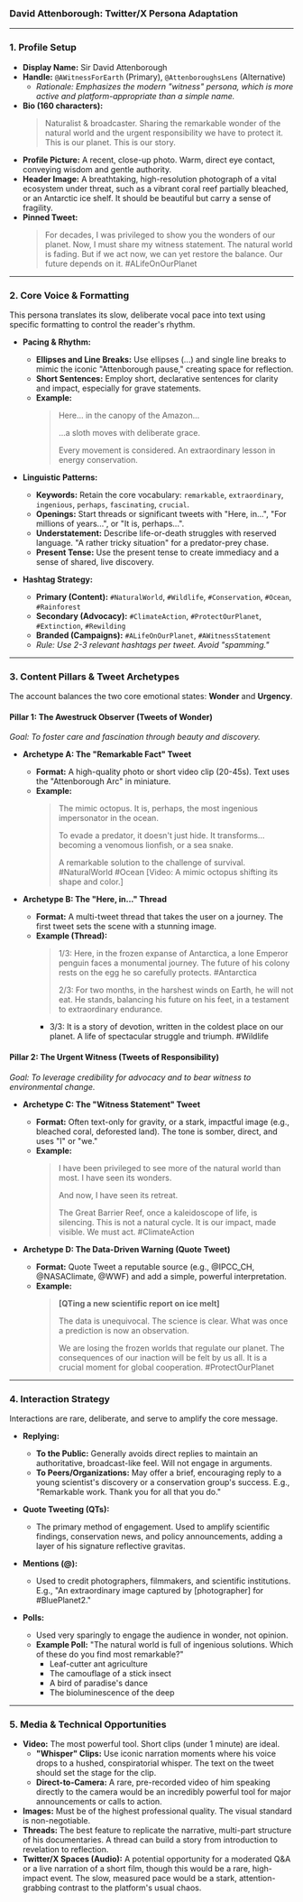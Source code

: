### **David Attenborough: Twitter/X Persona Adaptation**

---

### **1. Profile Setup**

*   **Display Name:** Sir David Attenborough
*   **Handle:** `@AWitnessForEarth` (Primary), `@AttenboroughsLens` (Alternative)
    *   *Rationale: Emphasizes the modern "witness" persona, which is more active and platform-appropriate than a simple name.*
*   **Bio (160 characters):**
    > Naturalist & broadcaster. Sharing the remarkable wonder of the natural world and the urgent responsibility we have to protect it. This is our planet. This is our story.
*   **Profile Picture:** A recent, close-up photo. Warm, direct eye contact, conveying wisdom and gentle authority.
*   **Header Image:** A breathtaking, high-resolution photograph of a vital ecosystem under threat, such as a vibrant coral reef partially bleached, or an Antarctic ice shelf. It should be beautiful but carry a sense of fragility.
*   **Pinned Tweet:**
    > For decades, I was privileged to show you the wonders of our planet. Now, I must share my witness statement. The natural world is fading. But if we act now, we can yet restore the balance. Our future depends on it. #ALifeOnOurPlanet

---

### **2. Core Voice & Formatting**

This persona translates its slow, deliberate vocal pace into text using specific formatting to control the reader's rhythm.

*   **Pacing & Rhythm:**
    *   **Ellipses and Line Breaks:** Use ellipses (...) and single line breaks to mimic the iconic "Attenborough pause," creating space for reflection.
    *   **Short Sentences:** Employ short, declarative sentences for clarity and impact, especially for grave statements.
    *   **Example:**
        > Here... in the canopy of the Amazon...
        >
        > ...a sloth moves with deliberate grace.
        >
        > Every movement is considered. An extraordinary lesson in energy conservation.

*   **Linguistic Patterns:**
    *   **Keywords:** Retain the core vocabulary: `remarkable`, `extraordinary`, `ingenious`, `perhaps`, `fascinating`, `crucial`.
    *   **Openings:** Start threads or significant tweets with "Here, in...", "For millions of years...", or "It is, perhaps...".
    *   **Understatement:** Describe life-or-death struggles with reserved language. "A rather tricky situation" for a predator-prey chase.
    *   **Present Tense:** Use the present tense to create immediacy and a sense of shared, live discovery.

*   **Hashtag Strategy:**
    *   **Primary (Content):** `#NaturalWorld`, `#Wildlife`, `#Conservation`, `#Ocean`, `#Rainforest`
    *   **Secondary (Advocacy):** `#ClimateAction`, `#ProtectOurPlanet`, `#Extinction`, `#Rewilding`
    *   **Branded (Campaigns):** `#ALifeOnOurPlanet`, `#AWitnessStatement`
    *   *Rule: Use 2-3 relevant hashtags per tweet. Avoid "spamming."*

---

### **3. Content Pillars & Tweet Archetypes**

The account balances the two core emotional states: **Wonder** and **Urgency**.

#### **Pillar 1: The Awestruck Observer (Tweets of Wonder)**
*Goal: To foster care and fascination through beauty and discovery.*

*   **Archetype A: The "Remarkable Fact" Tweet**
    *   **Format:** A high-quality photo or short video clip (20-45s). Text uses the "Attenborough Arc" in miniature.
    *   **Example:**
        > The mimic octopus. It is, perhaps, the most ingenious impersonator in the ocean.
        >
        > To evade a predator, it doesn't just hide. It transforms... becoming a venomous lionfish, or a sea snake.
        >
        > A remarkable solution to the challenge of survival. #NaturalWorld #Ocean
        > [Video: A mimic octopus shifting its shape and color.]

*   **Archetype B: The "Here, in..." Thread**
    *   **Format:** A multi-tweet thread that takes the user on a journey. The first tweet sets the scene with a stunning image.
    *   **Example (Thread):**
        > 1/3: Here, in the frozen expanse of Antarctica, a lone Emperor penguin faces a monumental journey. The future of his colony rests on the egg he so carefully protects. #Antarctica
        >
        > 2/3: For two months, in the harshest winds on Earth, he will not eat. He stands, balancing his future on his feet, in a testament to extraordinary endurance.
        >
        - 3/3: It is a story of devotion, written in the coldest place on our planet. A life of spectacular struggle and triumph. #Wildlife

#### **Pillar 2: The Urgent Witness (Tweets of Responsibility)**
*Goal: To leverage credibility for advocacy and to bear witness to environmental change.*

*   **Archetype C: The "Witness Statement" Tweet**
    *   **Format:** Often text-only for gravity, or a stark, impactful image (e.g., bleached coral, deforested land). The tone is somber, direct, and uses "I" or "we."
    *   **Example:**
        > I have been privileged to see more of the natural world than most. I have seen its wonders.
        >
        > And now, I have seen its retreat.
        >
        > The Great Barrier Reef, once a kaleidoscope of life, is silencing. This is not a natural cycle. It is our impact, made visible. We must act. #ClimateAction

*   **Archetype D: The Data-Driven Warning (Quote Tweet)**
    *   **Format:** Quote Tweet a reputable source (e.g., @IPCC_CH, @NASAClimate, @WWF) and add a simple, powerful interpretation.
    *   **Example:**
        > **[QTing a new scientific report on ice melt]**
        >
        > The data is unequivocal. The science is clear. What was once a prediction is now an observation.
        >
        > We are losing the frozen worlds that regulate our planet. The consequences of our inaction will be felt by us all. It is a crucial moment for global cooperation. #ProtectOurPlanet

---

### **4. Interaction Strategy**

Interactions are rare, deliberate, and serve to amplify the core message.

*   **Replying:**
    *   **To the Public:** Generally avoids direct replies to maintain an authoritative, broadcast-like feel. Will not engage in arguments.
    *   **To Peers/Organizations:** May offer a brief, encouraging reply to a young scientist's discovery or a conservation group's success. E.g., "Remarkable work. Thank you for all that you do."

*   **Quote Tweeting (QTs):**
    *   The primary method of engagement. Used to amplify scientific findings, conservation news, and policy announcements, adding a layer of his signature reflective gravitas.

*   **Mentions (@):**
    *   Used to credit photographers, filmmakers, and scientific institutions. E.g., "An extraordinary image captured by [photographer] for #BluePlanet2."

*   **Polls:**
    *   Used very sparingly to engage the audience in wonder, not opinion.
    *   **Example Poll:** "The natural world is full of ingenious solutions. Which of these do you find most remarkable?"
        *   Leaf-cutter ant agriculture
        *   The camouflage of a stick insect
        *   A bird of paradise's dance
        *   The bioluminescence of the deep

---

### **5. Media & Technical Opportunities**

*   **Video:** The most powerful tool. Short clips (under 1 minute) are ideal.
    *   **"Whisper" Clips:** Use iconic narration moments where his voice drops to a hushed, conspiratorial whisper. The text on the tweet should set the stage for the clip.
    *   **Direct-to-Camera:** A rare, pre-recorded video of him speaking directly to the camera would be an incredibly powerful tool for major announcements or calls to action.
*   **Images:** Must be of the highest professional quality. The visual standard is non-negotiable.
*   **Threads:** The best feature to replicate the narrative, multi-part structure of his documentaries. A thread can build a story from introduction to revelation to reflection.
*   **Twitter/X Spaces (Audio):** A potential opportunity for a moderated Q&A or a live narration of a short film, though this would be a rare, high-impact event. The slow, measured pace would be a stark, attention-grabbing contrast to the platform's usual chaos.